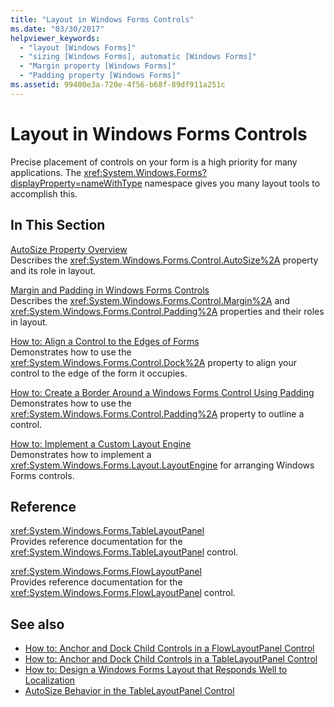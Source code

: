 ```yaml
---
title: "Layout in Windows Forms Controls"
ms.date: "03/30/2017"
helpviewer_keywords:
  - "layout [Windows Forms]"
  - "sizing [Windows Forms], automatic [Windows Forms]"
  - "Margin property [Windows Forms]"
  - "Padding property [Windows Forms]"
ms.assetid: 99400e3a-720e-4f56-b68f-89df911a251c
---
```


# Layout in Windows Forms Controls

Precise placement of controls on your form is a high priority for many applications. The <xref:System.Windows.Forms?displayProperty=nameWithType> namespace gives you many layout tools to accomplish this.

## In This Section

[AutoSize Property Overview](autosize-property-overview.md)\
Describes the <xref:System.Windows.Forms.Control.AutoSize%2A> property and its role in layout.

[Margin and Padding in Windows Forms Controls](margin-and-padding-in-windows-forms-controls.md)\
Describes the <xref:System.Windows.Forms.Control.Margin%2A> and <xref:System.Windows.Forms.Control.Padding%2A> properties and their roles in layout.

[How to: Align a Control to the Edges of Forms](how-to-align-a-control-to-the-edges-of-forms.md)\
Demonstrates how to use the <xref:System.Windows.Forms.Control.Dock%2A> property to align your control to the edge of the form it occupies.

[How to: Create a Border Around a Windows Forms Control Using Padding](how-to-create-a-border-around-a-windows-forms-control-using-padding.md)\
Demonstrates how to use the <xref:System.Windows.Forms.Control.Padding%2A> property to outline a control.

[How to: Implement a Custom Layout Engine](how-to-implement-a-custom-layout-engine.md)\
Demonstrates how to implement a <xref:System.Windows.Forms.Layout.LayoutEngine> for arranging Windows Forms controls.

## Reference

<xref:System.Windows.Forms.TableLayoutPanel>\
Provides reference documentation for the <xref:System.Windows.Forms.TableLayoutPanel> control.

<xref:System.Windows.Forms.FlowLayoutPanel>\
Provides reference documentation for the <xref:System.Windows.Forms.FlowLayoutPanel> control.

## See also

- [How to: Anchor and Dock Child Controls in a FlowLayoutPanel Control](how-to-anchor-and-dock-child-controls-in-a-flowlayoutpanel-control.md)
- [How to: Anchor and Dock Child Controls in a TableLayoutPanel Control](how-to-anchor-and-dock-child-controls-in-a-tablelayoutpanel-control.md)
- [How to: Design a Windows Forms Layout that Responds Well to Localization](how-to-design-a-windows-forms-layout-that-responds-well-to-localization.md)
- [AutoSize Behavior in the TableLayoutPanel Control](autosize-behavior-in-the-tablelayoutpanel-control.md)
